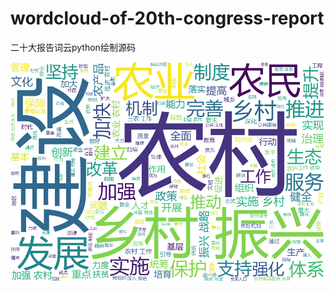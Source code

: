 # wordcloud-of-20th-congress-report
二十大报告词云python绘制源码

![二十大报告词云](https://github.com/ChujinQQ/wordcloud-of-20th-congress-report/blob/main/%E4%B9%A1%E6%9D%91%E6%8C%AF%E5%85%B4%E8%AF%8D%E4%BA%91%5B%E8%BD%AC%5D.png)
